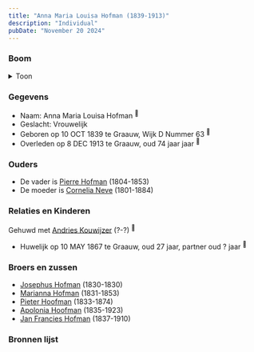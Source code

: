```yaml
---
title: "Anna Maria Louisa Hofman (1839-1913)"
description: "Individual"
pubDate: "November 20 2024"
---
```


### Boom
<details><summary>Toon</summary>

![test](https://www.plantuml.com/plantuml/svg/ZPDFJ-Cm4CNl_XGZE712IaZfjbLLe2NPFoo50wp4gNBYeJLrx6hiRDL5_UuxfO5K2zfoYyRlZN_pnZdtGLAeIYFyNDk595b2Belvb5nbrSWPHn18Miz7Q8EOQOLGQ2eCRh-nN8GLb5ZcI7vRyW49NLWjKEnqBOpq7fu500mTAQIxcIxc5htlzqkfxM00YLWBSGItBrTviNKSt6eaGlZc7ajf3q1w-1v5qKaCS9WcsMasvARFZngDMaE_byjyDSbT20Px0sX3bWuXxaGjzjk0LdkFEse_huoPIAic1JdlSySyR8iJ6D_yOjzf0bz9och9P3NEo955eoMCyJSsE2UCamtJ94t-WyEgcYT-xRkNXGUzJ4ViwRJUiVHxIrHAs-c6kGi_xiUiIw8NgeofeYuS6ZsTXHKQuvPCjXPrUCV7jKBK-4sXTd9XSvIqnUjr5zPAk9R4m_zqbVRotwKaRNXRvluquWXkHdSRukwdq-Xim-Z6Eujfy1Hfz73bggL--eFKS7K-yrZEu6m_m4RqSVuHN5yyy3JjBs_vnwsFy-USwhZZbgW1cu8uHwlub_mB)
</details>

### Gegevens
- Naam: Anna Maria Louisa Hofman <sup><a href="../s00047/" style="text-decoration:none" title="Geboorteakte Anna Maria Louisa Hofman 10-10-1839">:link:</a></sup>
- Geslacht: Vrouwelijk
- Geboren op 10 OCT 1839 te Graauw, Wijk D Nummer 63 <sup><a href="../s00047/" style="text-decoration:none" title="Geboorteakte Anna Maria Louisa Hofman 10-10-1839">:link:</a></sup>
- Overleden op 8 DEC 1913 te Graauw, oud 74 jaar jaar <sup><a href="../s00055/" style="text-decoration:none" title="Overlijden Anna Maria Louisa Hofman 8-12-1913">:link:</a></sup>

### Ouders
- De vader is [Pierre Hofman](../i00021/) (1804-1853)
- De moeder is [Cornelia Neve](../i00022/) (1801-1884)

### Relaties en Kinderen

Gehuwd met [Andries Kouwijzer](../i00038/) (?-?) <sup><a href="../s00051/" style="text-decoration:none" title="Huwelijk Anna Maria Louisa Hofman en Franscies Kouwijzer 10-05-1867">:link:</a></sup>
- Huwelijk op 10 MAY 1867 te Graauw, oud 27 jaar, partner oud ? jaar <sup><a href="../s00051/" style="text-decoration:none" title="Huwelijk Anna Maria Louisa Hofman en Franscies Kouwijzer 10-05-1867">:link:</a></sup>

### Broers en zussen
- [Josephus Hofman](../i00033/) (1830-1830)
- [Marianna Hofman](../i00034/) (1831-1853)
- [Pieter Hoofman](../i00013/) (1833-1874)
- [Apolonia Hoofman](../i00028/) (1835-1923)
- [Jan Francies Hofman](../i00035/) (1837-1910)

### Bronnen lijst